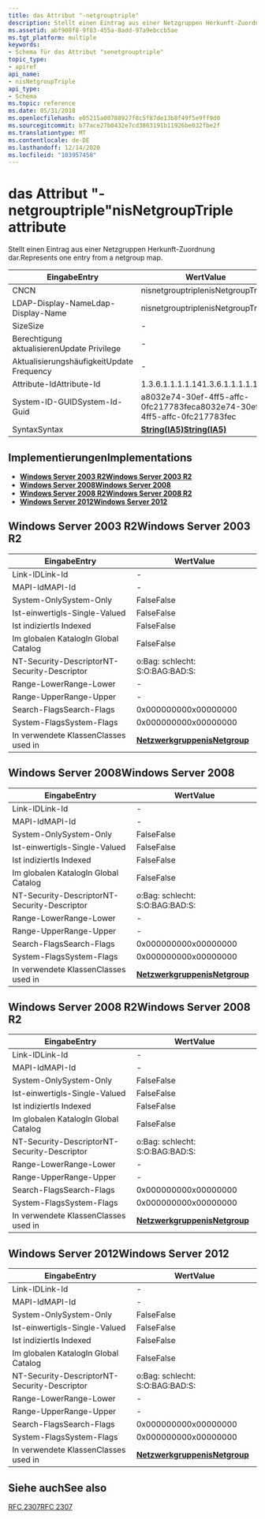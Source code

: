 ```yaml
---
title: das Attribut "-netgrouptriple"
description: Stellt einen Eintrag aus einer Netzgruppen Herkunft-Zuordnung dar.
ms.assetid: abf908f8-9f83-455a-8add-97a9ebccb5ae
ms.tgt_platform: multiple
keywords:
- Schema für das Attribut "senetgrouptriple"
topic_type:
- apiref
api_name:
- nisNetgroupTriple
api_type:
- Schema
ms.topic: reference
ms.date: 05/31/2018
ms.openlocfilehash: e05215a00788927f8c5f87de13b8f49f5e9ff9d0
ms.sourcegitcommit: b77ace27b0432e7cd3863191b11926be032fbe2f
ms.translationtype: MT
ms.contentlocale: de-DE
ms.lasthandoff: 12/14/2020
ms.locfileid: "103957458"
---
```

# <a name="nisnetgrouptriple-attribute"></a><span data-ttu-id="33ce2-104">das Attribut "-netgrouptriple"</span><span class="sxs-lookup"><span data-stu-id="33ce2-104">nisNetgroupTriple attribute</span></span>

<span data-ttu-id="33ce2-105">Stellt einen Eintrag aus einer Netzgruppen Herkunft-Zuordnung dar.</span><span class="sxs-lookup"><span data-stu-id="33ce2-105">Represents one entry from a netgroup map.</span></span>



| <span data-ttu-id="33ce2-106">Eingabe</span><span class="sxs-lookup"><span data-stu-id="33ce2-106">Entry</span></span> | <span data-ttu-id="33ce2-107">Wert</span><span class="sxs-lookup"><span data-stu-id="33ce2-107">Value</span></span> |
|-------------------|--------------------------------------|
| <span data-ttu-id="33ce2-108">CN</span><span class="sxs-lookup"><span data-stu-id="33ce2-108">CN</span></span>                | <span data-ttu-id="33ce2-109">nisnetgrouptriple</span><span class="sxs-lookup"><span data-stu-id="33ce2-109">nisNetgroupTriple</span></span>                    |
| <span data-ttu-id="33ce2-110">LDAP-Display-Name</span><span class="sxs-lookup"><span data-stu-id="33ce2-110">Ldap-Display-Name</span></span> | <span data-ttu-id="33ce2-111">nisnetgrouptriple</span><span class="sxs-lookup"><span data-stu-id="33ce2-111">nisNetgroupTriple</span></span>                    |
| <span data-ttu-id="33ce2-112">Size</span><span class="sxs-lookup"><span data-stu-id="33ce2-112">Size</span></span>              | \-                                   |
| <span data-ttu-id="33ce2-113">Berechtigung aktualisieren</span><span class="sxs-lookup"><span data-stu-id="33ce2-113">Update Privilege</span></span>  | \-                                   |
| <span data-ttu-id="33ce2-114">Aktualisierungshäufigkeit</span><span class="sxs-lookup"><span data-stu-id="33ce2-114">Update Frequency</span></span>  | \-                                   |
| <span data-ttu-id="33ce2-115">Attribute-Id</span><span class="sxs-lookup"><span data-stu-id="33ce2-115">Attribute-Id</span></span>      | <span data-ttu-id="33ce2-116">1.3.6.1.1.1.1.14</span><span class="sxs-lookup"><span data-stu-id="33ce2-116">1.3.6.1.1.1.1.14</span></span>                     |
| <span data-ttu-id="33ce2-117">System-ID-GUID</span><span class="sxs-lookup"><span data-stu-id="33ce2-117">System-Id-Guid</span></span>    | <span data-ttu-id="33ce2-118">a8032e74-30ef-4ff5-affc-0fc217783fec</span><span class="sxs-lookup"><span data-stu-id="33ce2-118">a8032e74-30ef-4ff5-affc-0fc217783fec</span></span> |
| <span data-ttu-id="33ce2-119">Syntax</span><span class="sxs-lookup"><span data-stu-id="33ce2-119">Syntax</span></span>            | [<span data-ttu-id="33ce2-120">**String(IA5)**</span><span class="sxs-lookup"><span data-stu-id="33ce2-120">**String(IA5)**</span></span>](s-string-ia5.md)  |



## <a name="implementations"></a><span data-ttu-id="33ce2-121">Implementierungen</span><span class="sxs-lookup"><span data-stu-id="33ce2-121">Implementations</span></span>

-   [<span data-ttu-id="33ce2-122">**Windows Server 2003 R2**</span><span class="sxs-lookup"><span data-stu-id="33ce2-122">**Windows Server 2003 R2**</span></span>](#windows-server-2003-r2)
-   [<span data-ttu-id="33ce2-123">**Windows Server 2008**</span><span class="sxs-lookup"><span data-stu-id="33ce2-123">**Windows Server 2008**</span></span>](#windows-server-2008)
-   [<span data-ttu-id="33ce2-124">**Windows Server 2008 R2**</span><span class="sxs-lookup"><span data-stu-id="33ce2-124">**Windows Server 2008 R2**</span></span>](#windows-server-2008-r2)
-   [<span data-ttu-id="33ce2-125">**Windows Server 2012**</span><span class="sxs-lookup"><span data-stu-id="33ce2-125">**Windows Server 2012**</span></span>](#windows-server-2012)

## <a name="windows-server-2003-r2"></a><span data-ttu-id="33ce2-126">Windows Server 2003 R2</span><span class="sxs-lookup"><span data-stu-id="33ce2-126">Windows Server 2003 R2</span></span>



| <span data-ttu-id="33ce2-127">Eingabe</span><span class="sxs-lookup"><span data-stu-id="33ce2-127">Entry</span></span> | <span data-ttu-id="33ce2-128">Wert</span><span class="sxs-lookup"><span data-stu-id="33ce2-128">Value</span></span> |
|------------------------|-------------------------------------------------|
| <span data-ttu-id="33ce2-129">Link-ID</span><span class="sxs-lookup"><span data-stu-id="33ce2-129">Link-Id</span></span>                | \-                                              |
| <span data-ttu-id="33ce2-130">MAPI-Id</span><span class="sxs-lookup"><span data-stu-id="33ce2-130">MAPI-Id</span></span>                | \-                                              |
| <span data-ttu-id="33ce2-131">System-Only</span><span class="sxs-lookup"><span data-stu-id="33ce2-131">System-Only</span></span>            | <span data-ttu-id="33ce2-132">False</span><span class="sxs-lookup"><span data-stu-id="33ce2-132">False</span></span>                                           |
| <span data-ttu-id="33ce2-133">Ist-einwertig</span><span class="sxs-lookup"><span data-stu-id="33ce2-133">Is-Single-Valued</span></span>       | <span data-ttu-id="33ce2-134">False</span><span class="sxs-lookup"><span data-stu-id="33ce2-134">False</span></span>                                           |
| <span data-ttu-id="33ce2-135">Ist indiziert</span><span class="sxs-lookup"><span data-stu-id="33ce2-135">Is Indexed</span></span>             | <span data-ttu-id="33ce2-136">False</span><span class="sxs-lookup"><span data-stu-id="33ce2-136">False</span></span>                                           |
| <span data-ttu-id="33ce2-137">Im globalen Katalog</span><span class="sxs-lookup"><span data-stu-id="33ce2-137">In Global Catalog</span></span>      | <span data-ttu-id="33ce2-138">False</span><span class="sxs-lookup"><span data-stu-id="33ce2-138">False</span></span>                                           |
| <span data-ttu-id="33ce2-139">NT-Security-Descriptor</span><span class="sxs-lookup"><span data-stu-id="33ce2-139">NT-Security-Descriptor</span></span> | <span data-ttu-id="33ce2-140">o:Bag: schlecht: S:</span><span class="sxs-lookup"><span data-stu-id="33ce2-140">O:BAG:BAD:S:</span></span>                                    |
| <span data-ttu-id="33ce2-141">Range-Lower</span><span class="sxs-lookup"><span data-stu-id="33ce2-141">Range-Lower</span></span>            | \-                                              |
| <span data-ttu-id="33ce2-142">Range-Upper</span><span class="sxs-lookup"><span data-stu-id="33ce2-142">Range-Upper</span></span>            | \-                                              |
| <span data-ttu-id="33ce2-143">Search-Flags</span><span class="sxs-lookup"><span data-stu-id="33ce2-143">Search-Flags</span></span>           | <span data-ttu-id="33ce2-144">0x00000000</span><span class="sxs-lookup"><span data-stu-id="33ce2-144">0x00000000</span></span>                                      |
| <span data-ttu-id="33ce2-145">System-Flags</span><span class="sxs-lookup"><span data-stu-id="33ce2-145">System-Flags</span></span>           | <span data-ttu-id="33ce2-146">0x00000000</span><span class="sxs-lookup"><span data-stu-id="33ce2-146">0x00000000</span></span>                                      |
| <span data-ttu-id="33ce2-147">In verwendete Klassen</span><span class="sxs-lookup"><span data-stu-id="33ce2-147">Classes used in</span></span>        | [<span data-ttu-id="33ce2-148">**Netzwerkgruppe**</span><span class="sxs-lookup"><span data-stu-id="33ce2-148">**nisNetgroup**</span></span>](c-nisnetgroup.md)<br/> |



## <a name="windows-server-2008"></a><span data-ttu-id="33ce2-149">Windows Server 2008</span><span class="sxs-lookup"><span data-stu-id="33ce2-149">Windows Server 2008</span></span>



| <span data-ttu-id="33ce2-150">Eingabe</span><span class="sxs-lookup"><span data-stu-id="33ce2-150">Entry</span></span> | <span data-ttu-id="33ce2-151">Wert</span><span class="sxs-lookup"><span data-stu-id="33ce2-151">Value</span></span> |
|------------------------|-------------------------------------------------|
| <span data-ttu-id="33ce2-152">Link-ID</span><span class="sxs-lookup"><span data-stu-id="33ce2-152">Link-Id</span></span>                | \-                                              |
| <span data-ttu-id="33ce2-153">MAPI-Id</span><span class="sxs-lookup"><span data-stu-id="33ce2-153">MAPI-Id</span></span>                | \-                                              |
| <span data-ttu-id="33ce2-154">System-Only</span><span class="sxs-lookup"><span data-stu-id="33ce2-154">System-Only</span></span>            | <span data-ttu-id="33ce2-155">False</span><span class="sxs-lookup"><span data-stu-id="33ce2-155">False</span></span>                                           |
| <span data-ttu-id="33ce2-156">Ist-einwertig</span><span class="sxs-lookup"><span data-stu-id="33ce2-156">Is-Single-Valued</span></span>       | <span data-ttu-id="33ce2-157">False</span><span class="sxs-lookup"><span data-stu-id="33ce2-157">False</span></span>                                           |
| <span data-ttu-id="33ce2-158">Ist indiziert</span><span class="sxs-lookup"><span data-stu-id="33ce2-158">Is Indexed</span></span>             | <span data-ttu-id="33ce2-159">False</span><span class="sxs-lookup"><span data-stu-id="33ce2-159">False</span></span>                                           |
| <span data-ttu-id="33ce2-160">Im globalen Katalog</span><span class="sxs-lookup"><span data-stu-id="33ce2-160">In Global Catalog</span></span>      | <span data-ttu-id="33ce2-161">False</span><span class="sxs-lookup"><span data-stu-id="33ce2-161">False</span></span>                                           |
| <span data-ttu-id="33ce2-162">NT-Security-Descriptor</span><span class="sxs-lookup"><span data-stu-id="33ce2-162">NT-Security-Descriptor</span></span> | <span data-ttu-id="33ce2-163">o:Bag: schlecht: S:</span><span class="sxs-lookup"><span data-stu-id="33ce2-163">O:BAG:BAD:S:</span></span>                                    |
| <span data-ttu-id="33ce2-164">Range-Lower</span><span class="sxs-lookup"><span data-stu-id="33ce2-164">Range-Lower</span></span>            | \-                                              |
| <span data-ttu-id="33ce2-165">Range-Upper</span><span class="sxs-lookup"><span data-stu-id="33ce2-165">Range-Upper</span></span>            | \-                                              |
| <span data-ttu-id="33ce2-166">Search-Flags</span><span class="sxs-lookup"><span data-stu-id="33ce2-166">Search-Flags</span></span>           | <span data-ttu-id="33ce2-167">0x00000000</span><span class="sxs-lookup"><span data-stu-id="33ce2-167">0x00000000</span></span>                                      |
| <span data-ttu-id="33ce2-168">System-Flags</span><span class="sxs-lookup"><span data-stu-id="33ce2-168">System-Flags</span></span>           | <span data-ttu-id="33ce2-169">0x00000000</span><span class="sxs-lookup"><span data-stu-id="33ce2-169">0x00000000</span></span>                                      |
| <span data-ttu-id="33ce2-170">In verwendete Klassen</span><span class="sxs-lookup"><span data-stu-id="33ce2-170">Classes used in</span></span>        | [<span data-ttu-id="33ce2-171">**Netzwerkgruppe**</span><span class="sxs-lookup"><span data-stu-id="33ce2-171">**nisNetgroup**</span></span>](c-nisnetgroup.md)<br/> |



## <a name="windows-server-2008-r2"></a><span data-ttu-id="33ce2-172">Windows Server 2008 R2</span><span class="sxs-lookup"><span data-stu-id="33ce2-172">Windows Server 2008 R2</span></span>



| <span data-ttu-id="33ce2-173">Eingabe</span><span class="sxs-lookup"><span data-stu-id="33ce2-173">Entry</span></span> | <span data-ttu-id="33ce2-174">Wert</span><span class="sxs-lookup"><span data-stu-id="33ce2-174">Value</span></span> |
|------------------------|-------------------------------------------------|
| <span data-ttu-id="33ce2-175">Link-ID</span><span class="sxs-lookup"><span data-stu-id="33ce2-175">Link-Id</span></span>                | \-                                              |
| <span data-ttu-id="33ce2-176">MAPI-Id</span><span class="sxs-lookup"><span data-stu-id="33ce2-176">MAPI-Id</span></span>                | \-                                              |
| <span data-ttu-id="33ce2-177">System-Only</span><span class="sxs-lookup"><span data-stu-id="33ce2-177">System-Only</span></span>            | <span data-ttu-id="33ce2-178">False</span><span class="sxs-lookup"><span data-stu-id="33ce2-178">False</span></span>                                           |
| <span data-ttu-id="33ce2-179">Ist-einwertig</span><span class="sxs-lookup"><span data-stu-id="33ce2-179">Is-Single-Valued</span></span>       | <span data-ttu-id="33ce2-180">False</span><span class="sxs-lookup"><span data-stu-id="33ce2-180">False</span></span>                                           |
| <span data-ttu-id="33ce2-181">Ist indiziert</span><span class="sxs-lookup"><span data-stu-id="33ce2-181">Is Indexed</span></span>             | <span data-ttu-id="33ce2-182">False</span><span class="sxs-lookup"><span data-stu-id="33ce2-182">False</span></span>                                           |
| <span data-ttu-id="33ce2-183">Im globalen Katalog</span><span class="sxs-lookup"><span data-stu-id="33ce2-183">In Global Catalog</span></span>      | <span data-ttu-id="33ce2-184">False</span><span class="sxs-lookup"><span data-stu-id="33ce2-184">False</span></span>                                           |
| <span data-ttu-id="33ce2-185">NT-Security-Descriptor</span><span class="sxs-lookup"><span data-stu-id="33ce2-185">NT-Security-Descriptor</span></span> | <span data-ttu-id="33ce2-186">o:Bag: schlecht: S:</span><span class="sxs-lookup"><span data-stu-id="33ce2-186">O:BAG:BAD:S:</span></span>                                    |
| <span data-ttu-id="33ce2-187">Range-Lower</span><span class="sxs-lookup"><span data-stu-id="33ce2-187">Range-Lower</span></span>            | \-                                              |
| <span data-ttu-id="33ce2-188">Range-Upper</span><span class="sxs-lookup"><span data-stu-id="33ce2-188">Range-Upper</span></span>            | \-                                              |
| <span data-ttu-id="33ce2-189">Search-Flags</span><span class="sxs-lookup"><span data-stu-id="33ce2-189">Search-Flags</span></span>           | <span data-ttu-id="33ce2-190">0x00000000</span><span class="sxs-lookup"><span data-stu-id="33ce2-190">0x00000000</span></span>                                      |
| <span data-ttu-id="33ce2-191">System-Flags</span><span class="sxs-lookup"><span data-stu-id="33ce2-191">System-Flags</span></span>           | <span data-ttu-id="33ce2-192">0x00000000</span><span class="sxs-lookup"><span data-stu-id="33ce2-192">0x00000000</span></span>                                      |
| <span data-ttu-id="33ce2-193">In verwendete Klassen</span><span class="sxs-lookup"><span data-stu-id="33ce2-193">Classes used in</span></span>        | [<span data-ttu-id="33ce2-194">**Netzwerkgruppe**</span><span class="sxs-lookup"><span data-stu-id="33ce2-194">**nisNetgroup**</span></span>](c-nisnetgroup.md)<br/> |



## <a name="windows-server-2012"></a><span data-ttu-id="33ce2-195">Windows Server 2012</span><span class="sxs-lookup"><span data-stu-id="33ce2-195">Windows Server 2012</span></span>



| <span data-ttu-id="33ce2-196">Eingabe</span><span class="sxs-lookup"><span data-stu-id="33ce2-196">Entry</span></span> | <span data-ttu-id="33ce2-197">Wert</span><span class="sxs-lookup"><span data-stu-id="33ce2-197">Value</span></span> |
|------------------------|-------------------------------------------------|
| <span data-ttu-id="33ce2-198">Link-ID</span><span class="sxs-lookup"><span data-stu-id="33ce2-198">Link-Id</span></span>                | \-                                              |
| <span data-ttu-id="33ce2-199">MAPI-Id</span><span class="sxs-lookup"><span data-stu-id="33ce2-199">MAPI-Id</span></span>                | \-                                              |
| <span data-ttu-id="33ce2-200">System-Only</span><span class="sxs-lookup"><span data-stu-id="33ce2-200">System-Only</span></span>            | <span data-ttu-id="33ce2-201">False</span><span class="sxs-lookup"><span data-stu-id="33ce2-201">False</span></span>                                           |
| <span data-ttu-id="33ce2-202">Ist-einwertig</span><span class="sxs-lookup"><span data-stu-id="33ce2-202">Is-Single-Valued</span></span>       | <span data-ttu-id="33ce2-203">False</span><span class="sxs-lookup"><span data-stu-id="33ce2-203">False</span></span>                                           |
| <span data-ttu-id="33ce2-204">Ist indiziert</span><span class="sxs-lookup"><span data-stu-id="33ce2-204">Is Indexed</span></span>             | <span data-ttu-id="33ce2-205">False</span><span class="sxs-lookup"><span data-stu-id="33ce2-205">False</span></span>                                           |
| <span data-ttu-id="33ce2-206">Im globalen Katalog</span><span class="sxs-lookup"><span data-stu-id="33ce2-206">In Global Catalog</span></span>      | <span data-ttu-id="33ce2-207">False</span><span class="sxs-lookup"><span data-stu-id="33ce2-207">False</span></span>                                           |
| <span data-ttu-id="33ce2-208">NT-Security-Descriptor</span><span class="sxs-lookup"><span data-stu-id="33ce2-208">NT-Security-Descriptor</span></span> | <span data-ttu-id="33ce2-209">o:Bag: schlecht: S:</span><span class="sxs-lookup"><span data-stu-id="33ce2-209">O:BAG:BAD:S:</span></span>                                    |
| <span data-ttu-id="33ce2-210">Range-Lower</span><span class="sxs-lookup"><span data-stu-id="33ce2-210">Range-Lower</span></span>            | \-                                              |
| <span data-ttu-id="33ce2-211">Range-Upper</span><span class="sxs-lookup"><span data-stu-id="33ce2-211">Range-Upper</span></span>            | \-                                              |
| <span data-ttu-id="33ce2-212">Search-Flags</span><span class="sxs-lookup"><span data-stu-id="33ce2-212">Search-Flags</span></span>           | <span data-ttu-id="33ce2-213">0x00000000</span><span class="sxs-lookup"><span data-stu-id="33ce2-213">0x00000000</span></span>                                      |
| <span data-ttu-id="33ce2-214">System-Flags</span><span class="sxs-lookup"><span data-stu-id="33ce2-214">System-Flags</span></span>           | <span data-ttu-id="33ce2-215">0x00000000</span><span class="sxs-lookup"><span data-stu-id="33ce2-215">0x00000000</span></span>                                      |
| <span data-ttu-id="33ce2-216">In verwendete Klassen</span><span class="sxs-lookup"><span data-stu-id="33ce2-216">Classes used in</span></span>        | [<span data-ttu-id="33ce2-217">**Netzwerkgruppe**</span><span class="sxs-lookup"><span data-stu-id="33ce2-217">**nisNetgroup**</span></span>](c-nisnetgroup.md)<br/> |



## <a name="see-also"></a><span data-ttu-id="33ce2-218">Siehe auch</span><span class="sxs-lookup"><span data-stu-id="33ce2-218">See also</span></span>

<dl> <dt>

[<span data-ttu-id="33ce2-219">RFC 2307</span><span class="sxs-lookup"><span data-stu-id="33ce2-219">RFC 2307</span></span>](https://www.ietf.org/rfc/rfc2307.txt)
</dt> </dl>

 

 





